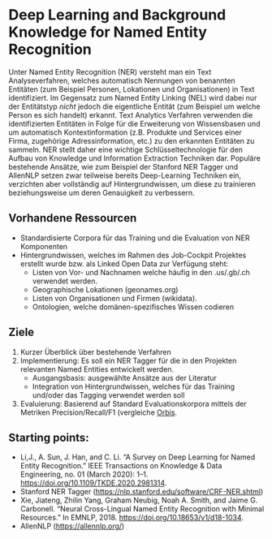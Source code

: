 # Deep Learning and Background Knowledge for Named Entity Recognition

Unter Named Entity Recognition (NER) versteht man ein Text Analyseverfahren, welches automatisch Nennungen von benannten Entitäten (zum Beispiel Personen, Lokationen und Organisationen) in Text identifiziert. Im Gegensatz zum Named Entity Linking (NEL) wird dabei nur der Entitätstyp _nicht_ jedoch die eigentliche Entität (zum Beispiel um welche Person es sich handelt) erkannt.
Text Analytics Verfahren verwenden die identifizierten Entitäten in Folge für die Erweiterung von Wissensbasen und um automatisch Kontextinformation (z.B. Produkte und Services einer Firma, zugehörige Adressinformation, etc.) zu den erkannten Entitäten zu sammeln.
NER stellt daher eine wichtige Schlüsseltechnologie für den Aufbau von Knowledge und Information Extraction Techniken dar. Populäre bestehende Ansätze, wie zum Beispiel der Stanford NER Tagger und AllenNLP setzen zwar teilweise bereits Deep-Learning Techniken ein, verzichten aber vollständig auf Hintergrundwissen, um diese zu trainieren beziehungsweise um deren Genauigkeit zu verbessern.


## Vorhandene Ressourcen

* Standardisierte Corpora für das Training und die Evaluation von NER Komponenten
* Hintergrundwissen, welches im Rahmen des Job-Cockpit Projektes erstellt wurde bzw. als Linked Open Data zur Verfügung steht:
    - Listen von Vor- und Nachnamen welche häufig in den .us/.gb/.ch verwendet werden.
    - Geographische Lokationen (geonames.org)
    - Listen von Organisationen und Firmen (wikidata).
    - Ontologien, welche domänen-spezifisches Wissen codieren

## Ziele

 1. Kurzer Überblick über bestehende Verfahren
 2. Implementierung: Es soll ein NER Tagger für die in den Projekten relevanten Named Entities entwickelt werden. 
    - Ausgangsbasis: ausgewählte Ansätze aus der Literatur 
    - Integration von Hintergrundwissen, welches für das Training und/oder das Tagging verwendet werden soll
 4. Evaluierung: Basierend auf Standard Evaluationskorpora mittels der Metriken Precision/Recall/F1 (vergleiche [Orbis](https://github.com/orbis-eval/orbis_eval).


## Starting points:

* Li,J., A. Sun, J. Han, and C. Li. “A Survey on Deep Learning for Named Entity Recognition.” IEEE Transactions on Knowledge & Data Engineering, no. 01 (March 2020): 1–1. https://doi.org/10.1109/TKDE.2020.2981314.
* Stanford NER Tagger (https://nlp.stanford.edu/software/CRF-NER.shtml)
* Xie, Jiateng, Zhilin Yang, Graham Neubig, Noah A. Smith, and Jaime G. Carbonell. “Neural Cross-Lingual Named Entity Recognition with Minimal Resources.” In EMNLP, 2018. https://doi.org/10.18653/v1/d18-1034.
* AllenNLP (https://allennlp.org/)
